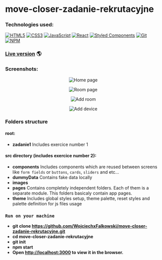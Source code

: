 # move-closer-zadanie-rekrutacyjne

### Technologies used:

[![HTML5](https://img.shields.io/badge/-HTML5-E34F26?style=flat-square&logo=html5&logoColor=white)]()
[![CSS3](https://img.shields.io/badge/-CSS3-1572B6?style=flat-square&logo=css3)]()
[![JavaScript](https://img.shields.io/badge/-JavaScript-yellow?style=flat-square&logo=javascript&logoColor=white)]()
[![React](https://img.shields.io/badge/-React-61DAFB?style=flat-square&logo=react&logoColor=white)]()
[![Styled Components](https://img.shields.io/badge/-StyledComponents-orange?style=flat-square&logo=Styled-Components&logoColor=white)]()
[![Git](https://img.shields.io/badge/-Git-F05032?style=flat-square&logo=git&logoColor=white)]()
[![NPM](https://img.shields.io/badge/-NPM-CB3837?style=flat-square&logo=npm&logoColor=white)]()

### [Live version](https://wojciechxfalkowski.github.io/move-closer-zadanie-rekrutacyjne/) 🌎

### Screenshots:

<p align="center">
  <img src="https://github.com/WojciechxFalkowski/move-closer-zadanie-rekrutacyjne/blob/main/home.png?raw=true" alt="Home page"/>
</p>
<p align="center">
  <img src="https://github.com/WojciechxFalkowski/move-closer-zadanie-rekrutacyjne/blob/main/room.png?raw=true" alt="Room page"/>
</p>
<p align="center">
  <img src="https://github.com/WojciechxFalkowski/move-closer-zadanie-rekrutacyjne/blob/main/add-room.png?raw=true" alt="Add room"/>
</p>
<p align="center">
  <img src="https://github.com/WojciechxFalkowski/move-closer-zadanie-rekrutacyjne/blob/main/add-device.png?raw=true" alt="Add device"/>
</p>

### Folders structure

#### root:

- **zadanie1**
  Includes exercice number 1

#### src directory (includes exercice number 2):

- **components**
  Includes components which are reused between screens like `form fields` or `buttons`, `cards`, `sliders` and etc...
- **dummyData**
  Contains fake data locally
- **images**
- **pages**
  Contains completely independent folders. Each of them is a separate module. This folders basicaly contain app pages.
- **theme**
  Includes global styles setup, theme palette, reset styles and palette definition for js files usage

### `Run on your machine`

- **git clone https://github.com/WojciechxFalkowski/move-closer-zadanie-rekrutacyjne.git**
- **cd move-closer-zadanie-rekrutacyjne**
- **git init**
- **npm start**
- **Open [http://localhost:3000](http://localhost:3000) to view it in the browser.**
